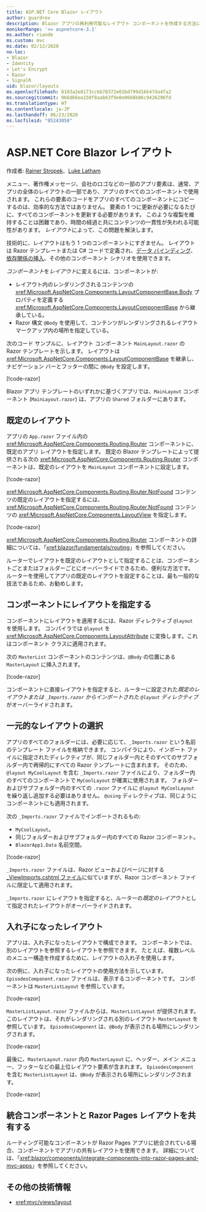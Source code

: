 ```yaml
---
title: ASP.NET Core Blazor レイアウト
author: guardrex
description: Blazor アプリの再利用可能なレイアウト コンポーネントを作成する方法について説明します。
monikerRange: '>= aspnetcore-3.1'
ms.author: riande
ms.custom: mvc
ms.date: 02/12/2020
no-loc:
- Blazor
- Identity
- Let's Encrypt
- Razor
- SignalR
uid: blazor/layouts
ms.openlocfilehash: 6103a2e8173ccbb78372e01bd799d1bb47da4fa2
ms.sourcegitcommit: 066d66ea150f8aab63f9e0e0668b06c9426296fd
ms.translationtype: HT
ms.contentlocale: ja-JP
ms.lasthandoff: 06/23/2020
ms.locfileid: "85243058"
---
```

# <a name="aspnet-core-blazor-layouts"></a>ASP.NET Core Blazor レイアウト

作成者: [Rainer Stropek](https://www.timecockpit.com)、[Luke Latham](https://github.com/guardrex)

メニュー、著作権メッセージ、会社のロゴなどの一部のアプリ要素は、通常、アプリの全体のレイアウトの一部であり、アプリのすべてのコンポーネントで使用されます。 これらの要素のコードをアプリのすべてのコンポーネントにコピーするのは、効率的な方法ではありません。 要素の 1 つに更新が必要になるたびに、すべてのコンポーネントを更新する必要があります。 このような複製を維持することは困難であり、時間の経過と共にコンテンツの一貫性が失われる可能性があります。 *レイアウト*によって、この問題を解決します。

技術的に、レイアウトはもう 1 つのコンポーネントにすぎません。 レイアウトは Razor テンプレートまたは C# コードで定義され、[データ バインディング](xref:blazor/components/data-binding)、[依存関係の挿入](xref:blazor/fundamentals/dependency-injection)、その他のコンポーネント シナリオを使用できます。

*コンポーネント*を*レイアウト*に変えるには、コンポーネントが:

* レイアウト内のレンダリングされるコンテンツの <xref:Microsoft.AspNetCore.Components.LayoutComponentBase.Body> プロパティを定義する <xref:Microsoft.AspNetCore.Components.LayoutComponentBase> から継承している。
* Razor 構文 `@Body` を使用して、コンテンツがレンダリングされるレイアウト マークアップ内の場所を指定している。

次のコード サンプルに、レイアウト コンポーネント `MainLayout.razor` の Razor テンプレートを示します。 レイアウトは <xref:Microsoft.AspNetCore.Components.LayoutComponentBase> を継承し、ナビゲーション バーとフッターの間に `@Body` を設定します。

[!code-razor[](layouts/sample_snapshot/3.x/MainLayout.razor?highlight=1,13)]

Blazor アプリ テンプレートのいずれかに基づくアプリでは、`MainLayout` コンポーネント (`MainLayout.razor`) は、アプリの `Shared` フォルダーにあります。

## <a name="default-layout"></a>既定のレイアウト

アプリの `App.razor` ファイル内の <xref:Microsoft.AspNetCore.Components.Routing.Router> コンポーネントに、既定のアプリ レイアウトを指定します。 既定の Blazor テンプレートによって提供される次の <xref:Microsoft.AspNetCore.Components.Routing.Router> コンポーネントは、既定のレイアウトを `MainLayout` コンポーネントに設定します。

[!code-razor[](layouts/sample_snapshot/3.x/App1.razor?highlight=3)]

<xref:Microsoft.AspNetCore.Components.Routing.Router.NotFound> コンテンツの既定のレイアウトを指定するには、<xref:Microsoft.AspNetCore.Components.Routing.Router.NotFound> コンテンツの <xref:Microsoft.AspNetCore.Components.LayoutView> を指定します。

[!code-razor[](layouts/sample_snapshot/3.x/App2.razor?highlight=6-9)]

<xref:Microsoft.AspNetCore.Components.Routing.Router> コンポーネントの詳細については、「<xref:blazor/fundamentals/routing>」を参照してください。

ルーターでレイアウトを既定のレイアウトとして指定することは、コンポーネントごとまたはフォルダーごとにオーバーライドできるため、便利な方法です。 ルーターを使用してアプリの既定のレイアウトを設定することは、最も一般的な技法であるため、お勧めします。

## <a name="specify-a-layout-in-a-component"></a>コンポーネントにレイアウトを指定する

コンポーネントにレイアウトを適用するには、Razor ディレクティブ `@layout` を使用します。 コンパイラでは `@layout` を <xref:Microsoft.AspNetCore.Components.LayoutAttribute> に変換します。これはコンポーネント クラスに適用されます。

次の `MasterList` コンポーネントのコンテンツは、`@Body` の位置にある `MasterLayout` に挿入されます。

[!code-razor[](layouts/sample_snapshot/3.x/MasterList.razor?highlight=1)]

コンポーネントに直接レイアウトを指定すると、ルーターに設定された*既定のレイアウトまたは `_Imports.razor` からインポートされた `@layout` ディレクティブ*がオーバーライドされます。

## <a name="centralized-layout-selection"></a>一元的なレイアウトの選択

アプリのすべてのフォルダーには、必要に応じて、`_Imports.razor` という名前のテンプレート ファイルを格納できます。 コンパイラにより、インポート ファイルに指定されたディレクティブが、同じフォルダー内とそのすべてのサブフォルダー内で再帰的にすべての Razor テンプレートに含まれます。 そのため、`@layout MyCoolLayout` を含む `_Imports.razor` ファイルにより、フォルダー内のすべてのコンポーネントで `MyCoolLayout` が確実に使用されます。 フォルダーおよびサブフォルダー内のすべての `.razor` ファイルに `@layout MyCoolLayout` を繰り返し追加する必要はありません。 `@using` ディレクティブは、同じようにコンポーネントにも適用されます。

次の `_Imports.razor` ファイルでインポートされるもの:

* `MyCoolLayout`。
* 同じフォルダーおよびサブフォルダー内のすべての Razor コンポーネント。
* `BlazorApp1.Data` 名前空間。
 
[!code-razor[](layouts/sample_snapshot/3.x/_Imports.razor)]

`_Imports.razor` ファイルは、Razor ビューおよびページに対する [_ViewImports.cshtml ファイル](xref:mvc/views/layout#importing-shared-directives)に似ていますが、Razor コンポーネント ファイルに限定して適用されます。

`_Imports.razor` にレイアウトを指定すると、ルーターの*既定のレイアウト*として指定されたレイアウトがオーバーライドされます。

## <a name="nested-layouts"></a>入れ子になったレイアウト

アプリは、入れ子になったレイアウトで構成できます。 コンポーネントでは、別のレイアウトを参照するレイアウトを参照できます。 たとえば、複数レベルのメニュー構造を作成するために、レイアウトの入れ子を使用します。

次の例に、入れ子になったレイアウトの使用方法を示しています。 `EpisodesComponent.razor` ファイルは、表示するコンポーネントです。 コンポーネントは `MasterListLayout` を参照しています。

[!code-razor[](layouts/sample_snapshot/3.x/EpisodesComponent.razor?highlight=1)]

`MasterListLayout.razor` ファイルからは、`MasterListLayout` が提供されます。 このレイアウトは、それがレンダリングされる別のレイアウト `MasterLayout` を参照しています。 `EpisodesComponent` は、`@Body` が表示される場所にレンダリングされます。

[!code-razor[](layouts/sample_snapshot/3.x/MasterListLayout.razor?highlight=1,9)]

最後に、`MasterLayout.razor` 内の `MasterLayout` に、ヘッダー、メイン メニュー、フッターなどの最上位レイアウト要素が含まれます。 `EpisodesComponent` を含む `MasterListLayout` は、`@Body` が表示される場所にレンダリングされます。

[!code-razor[](layouts/sample_snapshot/3.x/MasterLayout.razor?highlight=6)]

## <a name="share-a-razor-pages-layout-with-integrated-components"></a>統合コンポーネントと Razor Pages レイアウトを共有する

ルーティング可能なコンポーネントが Razor Pages アプリに統合されている場合、コンポーネントでアプリの共有レイアウトを使用できます。 詳細については、「<xref:blazor/components/integrate-components-into-razor-pages-and-mvc-apps>」を参照してください。

## <a name="additional-resources"></a>その他の技術情報

* <xref:mvc/views/layout>
